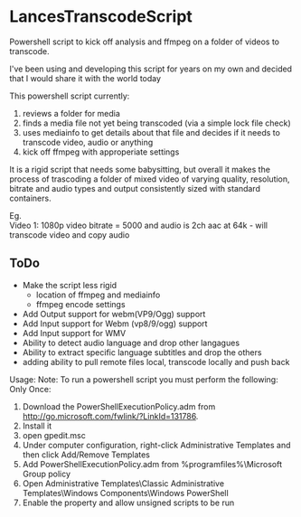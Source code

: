 # LancesTranscodeScript
Powershell script to kick off analysis and ffmpeg on a folder of videos to transcode.   

I've been using and developing this script for years on  my own and decided that I would share it with the world today

This powershell script currently:
1) reviews a folder for  media
2) finds a media file not yet being transcoded (via a simple lock file check)
3) uses mediainfo to get details about that file and decides if it needs to transcode video, audio or anything
4) kick off ffmpeg with approperiate settings

It is a rigid script that needs some babysitting, but overall it makes the process of trascoding a folder of mixed video of varying quality, resolution, bitrate and audio types and output consistently sized with standard containers.

Eg.     
  Video 1:  1080p video bitrate = 5000 and audio is 2ch aac at 64k
    - will transcode video and copy audio

ToDo
----
 - Make the script less rigid
    - location of ffmpeg and mediainfo
    - ffmpeg encode settings
 - Add Output support for webm(VP9/Ogg) support
 - Add Input support for Webm (vp8/9/ogg) support
 - Add Input support for WMV
 - Ability to detect audio language and drop other langagues
 - Ability to extract specific language subtitles and drop the others
 - adding ability to pull remote files local, transcode locally and push back

Usage:
Note:  To run a powershell script you must perform the following:
Only Once:
1) Download the PowerShellExecutionPolicy.adm from http://go.microsoft.com/fwlink/?LinkId=131786.
2) Install it
3) open gpedit.msc
4) Under computer configuration, right-click Administrative Templates and then click Add/Remove Templates
5) Add PowerShellExecutionPolicy.adm from %programfiles%\Microsoft Group policy
6) Open Administrative Templates\Classic Administrative Templates\Windows Components\Windows PowerShell
7) Enable the property and allow unsigned scripts to be run

